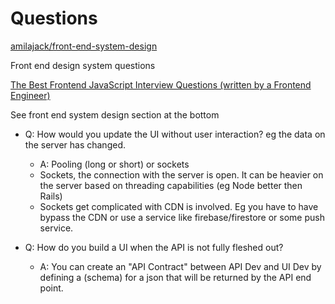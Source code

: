 # Questions

[amilajack/front-end-system-design](https://github.com/amilajack/front-end-system-design)

Front end design system questions

[The Best Frontend JavaScript Interview Questions (written by a Frontend Engineer)](https://performancejs.com/post/hde6d32/The-Best-Frontend-JavaScript-Interview-Questions-)

See front end system design section at the bottom

- Q: How would you update the UI without user interaction? eg the data on the server has changed.
    - A: Pooling (long or short) or sockets
    - Sockets, the connection with the server is open. It can be heavier on the server based on threading capabilities (eg Node better then Rails)
    - Sockets get complicated with CDN is involved. Eg you have to have bypass the CDN or use a service like firebase/firestore or some push service.

- Q: How do you build a UI when the API is not fully fleshed out?
    - A: You can create an "API Contract" between API Dev and UI Dev by defining a (schema) for a json that will be returned by the API end point.